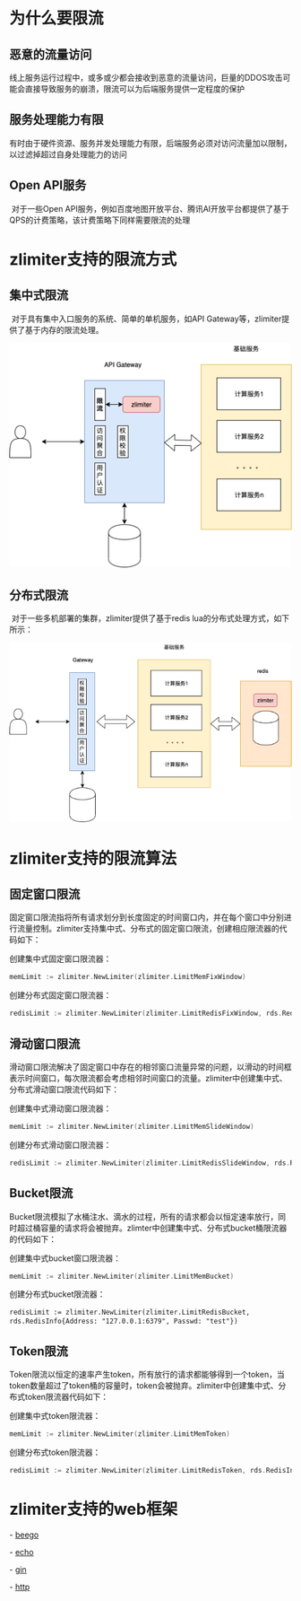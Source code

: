 # 为什么要限流

## 恶意的流量访问

​	线上服务运行过程中，或多或少都会接收到恶意的流量访问，巨量的DDOS攻击可能会直接导致服务的崩溃，限流可以为后端服务提供一定程度的保护

## 服务处理能力有限

​	有时由于硬件资源、服务并发处理能力有限，后端服务必须对访问流量加以限制，以过滤掉超过自身处理能力的访问

## Open API服务

​	对于一些Open API服务，例如百度地图开放平台、腾讯AI开放平台都提供了基于QPS的计费策略，该计费策略下同样需要限流的处理

# zlimiter支持的限流方式

## 集中式限流

​	对于具有集中入口服务的系统、简单的单机服务，如API Gateway等，zlimiter提供了基于内存的限流处理。

![](./centralized.png)

## 分布式限流

​	对于一些多机部署的集群，zlimiter提供了基于redis lua的分布式处理方式，如下所示：

![](./distributed.png)

# zlimiter支持的限流算法

## 固定窗口限流

固定窗口限流指将所有请求划分到长度固定的时间窗口内，并在每个窗口中分别进行流量控制。zlimiter支持集中式、分布式的固定窗口限流，创建相应限流器的代码如下：

创建集中式固定窗口限流器：

```go
memLimit := zlimiter.NewLimiter(zlimiter.LimitMemFixWindow)
```

创建分布式固定窗口限流器：

```go
redisLimit := zlimiter.NewLimiter(zlimiter.LimitRedisFixWindow, rds.RedisInfo{Address: "127.0.0.1:6379", Passwd: "test"})
```

## 滑动窗口限流

滑动窗口限流解决了固定窗口中存在的相邻窗口流量异常的问题，以滑动的时间框表示时间窗口，每次限流都会考虑相邻时间窗口的流量。zlimiter中创建集中式、分布式滑动窗口限流代码如下：

创建集中式滑动窗口限流器：

```go
memLimit := zlimiter.NewLimiter(zlimiter.LimitMemSlideWindow)
```

创建分布式滑动窗口限流器：

```go
redisLimit := zlimiter.NewLimiter(zlimiter.LimitRedisSlideWindow, rds.RedisInfo{Address: "127.0.0.1:6379", Passwd: "test"})
```

## Bucket限流

Bucket限流模拟了水桶注水、滴水的过程，所有的请求都会以恒定速率放行，同时超过桶容量的请求将会被抛弃。zlimter中创建集中式、分布式bucket桶限流器的代码如下：

创建集中式bucket窗口限流器：

```go
memLimit := zlimiter.NewLimiter(zlimiter.LimitMemBucket)
```

创建分布式bucket限流器：

```
redisLimit := zlimiter.NewLimiter(zlimiter.LimitRedisBucket, rds.RedisInfo{Address: "127.0.0.1:6379", Passwd: "test"})
```

## Token限流

Token限流以恒定的速率产生token，所有放行的请求都能够得到一个token，当token数量超过了token桶的容量时，token会被抛弃。zlimiter中创建集中式、分布式token限流器代码如下：

创建集中式token限流器：

```go
memLimit := zlimiter.NewLimiter(zlimiter.LimitMemToken)
```

创建分布式token限流器：

```go
redisLimit := zlimiter.NewLimiter(zlimiter.LimitRedisToken, rds.RedisInfo{Address: "127.0.0.1:6379", Passwd: "test"})
```

# zlimiter支持的web框架

\- [beego](./example/beego/beego.go)

\- [echo](./example/echo/echo.go)

\- [gin](./example/gin/gin.go)

\- [http](./example/http/http.go)
